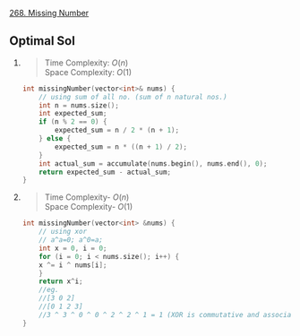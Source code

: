[268. Missing Number](https://leetcode.com/problems/missing-number/description/)

## Optimal Sol
1.  > Time Complexity: $O(n)$  
    > Space Complexity: $O(1)$
    ```cpp
    int missingNumber(vector<int>& nums) {
        // using sum of all no. (sum of n natural nos.)
        int n = nums.size();
        int expected_sum;
        if (n % 2 == 0) {
            expected_sum = n / 2 * (n + 1);
        } else {
            expected_sum = n * ((n + 1) / 2);
        }
        int actual_sum = accumulate(nums.begin(), nums.end(), 0);
        return expected_sum - actual_sum;
    }
    ```

2.  >Time Complexity- $O(n)$  
    >Space Complexity- $O(1)$
    ```cpp
    int missingNumber(vector<int> &nums) {
        // using xor
        // a^a=0; a^0=a;
        int x = 0, i = 0;
        for (i = 0; i < nums.size(); i++) {
        x ^= i ^ nums[i];
        }
        return x^i;
        //eg.
        //[3 0 2]
        //[0 1 2 3]
        //3 ^ 3 ^ 0 ^ 0 ^ 2 ^ 2 ^ 1 = 1 (XOR is commutative and associative, so the order of operations doesn’t matter)
    }
    ```